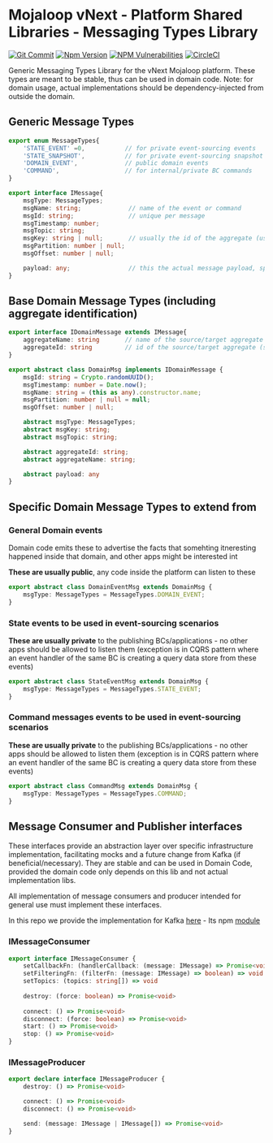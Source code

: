 # Mojaloop vNext - Platform Shared Libraries - Messaging Types Library

[![Git Commit](https://img.shields.io/github/last-commit/mojaloop/platform-shared-lib.svg?style=flat)](https://github.com/mojaloop/platform-shared-lib/commits/master)
[![Npm Version](https://img.shields.io/npm/v/@mojaloop/platform-shared-lib-messaging-types-lib.svg?style=flat)](https://www.npmjs.com/package/@mojaloop/platform-shared-lib-messaging-types-lib)
[![NPM Vulnerabilities](https://img.shields.io/snyk/vulnerabilities/npm/@mojaloop/platform-shared-lib.svg?style=flat)](https://www.npmjs.com/package/@mojaloop/platform-shared-lib)
[![CircleCI](https://circleci.com/gh/mojaloop/platform-shared-lib.svg?style=svg)](https://circleci.com/gh/mojaloop/platform-shared-lib)

Generic Messaging Types Library for the vNext Mojaloop platform. 
These types are meant to be stable, thus can be used in domain code.
Note: for domain usage, actual implementations should be dependency-injected from outside the domain. 

## Generic Message Types

```Typescript
export enum MessageTypes{
    'STATE_EVENT' =0,           // for private event-sourcing events
    'STATE_SNAPSHOT',           // for private event-sourcing snapshot events
    'DOMAIN_EVENT',             // public domain events
    'COMMAND',                  // for internal/private BC commands
}

export interface IMessage{
    msgType: MessageTypes;
    msgName: string;             // name of the event or command
    msgId: string;               // unique per message
    msgTimestamp: number;
    msgTopic: string;
    msgKey: string | null;       // usually the id of the aggregate (used for partitioning)
    msgPartition: number | null;
    msgOffset: number | null;

    payload: any;                // this the actual message payload, specific to each type of msg
}
```

## Base Domain Message Types (including aggregate identification)

```Typescript
export interface IDomainMessage extends IMessage{
    aggregateName: string       // name of the source/target aggregate (source if event, target if command)
    aggregateId: string         // id of the source/target aggregate (source if event, target if command)
}

export abstract class DomainMsg implements IDomainMessage {
    msgId: string = Crypto.randomUUID();
    msgTimestamp: number = Date.now();
    msgName: string = (this as any).constructor.name;
    msgPartition: number | null = null;
    msgOffset: number | null;

    abstract msgType: MessageTypes;
    abstract msgKey: string;
    abstract msgTopic: string;

    abstract aggregateId: string;
    abstract aggregateName: string;

    abstract payload: any
}
```

## Specific Domain Message Types to extend from

### General Domain events 
Domain code emits these to advertise the facts that somehting itneresting happened inside that domain, and other apps might be interested int 

**These are usually public**, any code inside the platform can listen to these
```Typescript
export abstract class DomainEventMsg extends DomainMsg {
    msgType: MessageTypes = MessageTypes.DOMAIN_EVENT;
}
```

### State events to be used in event-sourcing scenarios

**These are usually private** to the publishing BCs/applications - no other apps should be allowed to listen them (exception is in CQRS pattern where an event handler of the same BC is creating a query data store from these events)

```Typescript
export abstract class StateEventMsg extends DomainMsg {
    msgType: MessageTypes = MessageTypes.STATE_EVENT;
}
```

### Command messages events to be used in event-sourcing scenarios
**These are usually private** to the publishing BCs/applications - no other apps should be allowed to listen them (exception is in CQRS pattern where an event handler of the same BC is creating a query data store from these events)

```Typescript
export abstract class CommandMsg extends DomainMsg {
    msgType: MessageTypes = MessageTypes.COMMAND;
}
```

## Message Consumer and Publisher interfaces

These interfaces provide an abstraction layer over specific infrastructure implementation, facilitating mocks and a future change from Kafka (if beneficial/necessary). 
They are stable and can be used in Domain Code, provided the domain code only depends on this lib and not actual implementation libs.  

All implementation of message consumers and producer intended for general use must implement these interfaces.

In this repo we provide the implementation for Kafka [here](https://github.com/mojaloop/platform-shared-lib/tree/main/modules/nodejs-kafka-client-lib) - Its npm [module](https://www.npmjs.com/package/@mojaloop/platform-shared-lib-nodejs-kafka-client-lib)

### IMessageConsumer
```Typescript
export interface IMessageConsumer {
    setCallbackFn: (handlerCallback: (message: IMessage) => Promise<void>) => void
    setFilteringFn: (filterFn: (message: IMessage) => boolean) => void
    setTopics: (topics: string[]) => void
    
    destroy: (force: boolean) => Promise<void>
    
    connect: () => Promise<void>
    disconnect: (force: boolean) => Promise<void>
    start: () => Promise<void>
    stop: () => Promise<void>
}
```

### IMessageProducer
```Typescript
export declare interface IMessageProducer {
    destroy: () => Promise<void>

    connect: () => Promise<void>
    disconnect: () => Promise<void>

    send: (message: IMessage | IMessage[]) => Promise<void>
}
```
